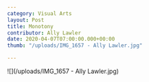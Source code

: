 ```yaml
---
category: Visual Arts
layout: Post
title: Monotony
contributor: Ally Lawler
date: 2020-04-07T07:00:00.000+00:00
thumb: "/uploads/IMG_1657 - Ally Lawler.jpg"

---
```

![](/uploads/IMG_1657 - Ally Lawler.jpg)